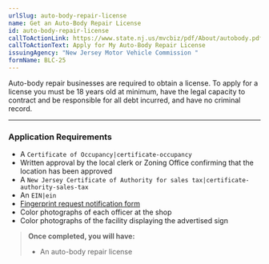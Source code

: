 ```yaml
---
urlSlug: auto-body-repair-license
name: Get an Auto-Body Repair License
id: auto-body-repair-license
callToActionLink: https://www.state.nj.us/mvcbiz/pdf/About/autobody.pdf
callToActionText: Apply for My Auto-Body Repair License
issuingAgency: "New Jersey Motor Vehicle Commission "
formName: BLC-25
---
```


Auto-body repair businesses are required to obtain a license. To apply for a license you must be 18 years old at minimum, have the legal capacity to contract and be responsible for all debt incurred, and have no criminal record.

---

### Application Requirements

- A `Certificate of Occupancy|certificate-occupancy`
- Written approval by the local clerk or Zoning Office confirming that the location has been approved
- A `New Jersey Certificate of Authority for sales tax|certificate-authority-sales-tax`
- An `EIN|ein`
- [Fingerprint request notification form](https://www.state.nj.us/mvcbiz/pdf/Business_Licenses/Fingerprint_Request_Notification_Form.pdf)
- Color photographs of each officer at the shop
- Color photographs of the facility displaying the advertised sign

> **Once completed, you will have:**
>
> - An auto-body repair license
